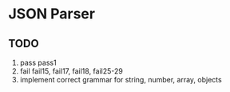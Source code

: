 # JSON Parser


## TODO
1. pass pass1
2. fail fail15, fail17, fail18, fail25-29
3. implement correct grammar for string, number, array, objects